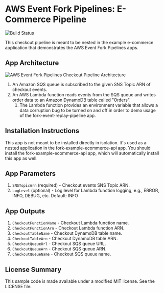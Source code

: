 # AWS Event Fork Pipelines: E-Commerce Pipeline

![Build Status](https://codebuild.us-east-1.amazonaws.com/badges?uuid=eyJlbmNyeXB0ZWREYXRhIjoidEVpU1Nmd0gzaEtUaE1XWGo3OVY3dmVDTVRBUllsUXFlbTZZQS9pZkRDaGhKZFZkczZEQVJLcEovQko3VmpYeHZrQ24wL041bWI4SWUyUUxJMDhHbXRBPSIsIml2UGFyYW1ldGVyU3BlYyI6IjZESXdFTTJBd2RWZGVKSXEiLCJtYXRlcmlhbFNldFNlcmlhbCI6MX0%3D&branch=master)

This checkout pipeline is meant to be nested in the example e-commerce application that demonstrates the AWS Event Fork Pipelines apps.

## App Architecture

![AWS Event Fork Pipelines Checkout Pipeline Architecture](https://github.com/aws-samples/aws-serverless-event-fork-pipelines/raw/master/examples/ecommerce-app/checkout-pipeline/images/checkout-pipeline-architecture.png)

1. An Amazon SQS queue is subscribed to the given SNS Topic ARN of checkout events.
1. An AWS Lambda function reads events from the SQS queue and writes order data to an Amazon DynamoDB table called "Orders".
    1. The Lambda function provides an environment variable that allows a data corruption bug to be turned on and off in order to demo usage of the fork-event-replay-pipeline app.

## Installation Instructions

This app is not meant to be installed directly in isolation. It's used as a nested application in the fork-example-ecommerce-api app. You should install the fork-example-ecommerce-api app, which will automatically install this app as well.

## App Parameters

1. `SNSTopicArn` (required) - Checkout events SNS Topic ARN.
1. `LogLevel` (optional) - Log level for Lambda function logging, e.g., ERROR, INFO, DEBUG, etc. Default: INFO

## App Outputs

1. `CheckoutFunctionName` - Checkout Lambda function name.
1. `CheckoutFunctionArn` - Checkout Lambda function ARN.
1. `CheckoutTableName` - Checkout DynamoDB table name.
1. `CheckoutTableArn` - Checkout DynamoDB table ARN.
1. `CheckoutQueueUrl` - Checkout SQS queue URL.
1. `CheckoutQueueArn` - Checkout SQS queue ARN.
1. `CheckoutQueueName` - Checkout SQS queue name.

## License Summary

This sample code is made available under a modified MIT license. See the LICENSE file.
